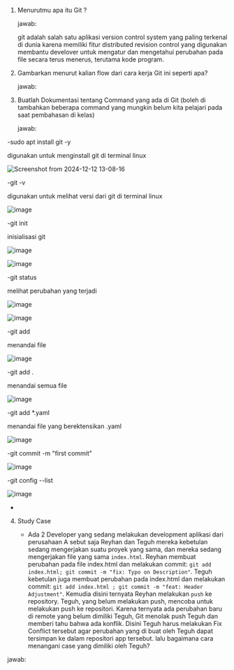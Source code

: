1. Menurutmu apa itu Git ?
   
   jawab:

   git adalah salah satu aplikasi version control system yang paling terkenal di dunia karena memiliki fitur distributed revision control yang digunakan membantu develover untuk mengatur dan mengetahui perubahan pada file secara terus menerus, terutama kode program.

2. Gambarkan menurut kalian flow dari cara kerja Git ini seperti apa?

   jawab:

   
3. Buatlah Dokumentasi tentang Command yang ada di Git (boleh di tambahkan beberapa command yang mungkin belum kita pelajari pada saat pembahasan di kelas)

   jawab:

-sudo apt install git -y

digunakan untuk menginstall git di terminal linux

![Screenshot from 2024-12-12 13-08-16](https://github.com/user-attachments/assets/5e6e0dd3-a921-4e37-803b-a84615a10055)

-git -v

digunakan untuk melihat versi dari git di terminal linux

![image](https://github.com/user-attachments/assets/e258bbcc-5102-4c71-8ca0-7d6dd7d6680f)

-git init

inisialisasi git

![image](https://github.com/user-attachments/assets/2c69bcfc-5e57-4c29-8584-30c8e44bf82f)

![image](https://github.com/user-attachments/assets/64c558bf-443d-4a44-a13c-7fe8e42ed450)

-git status

melihat perubahan yang terjadi

![image](https://github.com/user-attachments/assets/2b58daf8-fd21-4220-95ba-ab167248fb6d)

![image](https://github.com/user-attachments/assets/b3f6828e-036c-4892-b2a1-e21501fd3028)


-git add

menandai file

![image](https://github.com/user-attachments/assets/7e4b4a36-cc9e-4cdd-a9b1-de491890b119)

-git add .

menandai semua file

![image](https://github.com/user-attachments/assets/24f2f5c3-4a1f-4560-adef-821b62dc59b2)

-git add *.yaml

menandai file yang berektensikan .yaml

![image](https://github.com/user-attachments/assets/f73aa7f6-d260-4d64-b641-bbdec7b5432e)

-git commit -m "first commit"



![image](https://github.com/user-attachments/assets/cd568cdf-0a1f-4663-aa86-d1fc82d56e0a)

-git config --list



![image](https://github.com/user-attachments/assets/9aa97707-b208-4c8c-aaab-54e25e3a1bf8)

-



   
4. Study Case
   
    - Ada 2 Developer yang sedang melakukan development aplikasi dari perusahaan A sebut saja Reyhan dan Teguh mereka kebetulan sedang mengerjakan suatu proyek yang sama, dan mereka sedang mengerjakan file yang sama `index.html`. Reyhan membuat perubahan pada file index.html dan melakukan commit: `git add index.html;
git commit -m "fix: Typo on Description"`.  Teguh kebetulan juga membuat perubahan pada index.html dan melakukan commit: `git add index.html ; git commit -m "feat: Header Adjustment"`. Kemudia disini ternyata Reyhan melakukan `push` ke repository. Teguh, yang belum melakukan push, mencoba untuk melakukan push ke repositori. Karena ternyata ada perubahan baru di remote yang belum dimiliki Teguh, Git menolak push Teguh dan memberi tahu bahwa ada konflik. Disini Teguh harus melakukan Fix Conflict tersebut agar perubahan yang di buat oleh Teguh dapat tersimpan ke dalam repositori app tersebut. lalu bagaimana cara menangani case yang dimiliki oleh Teguh?

jawab:


